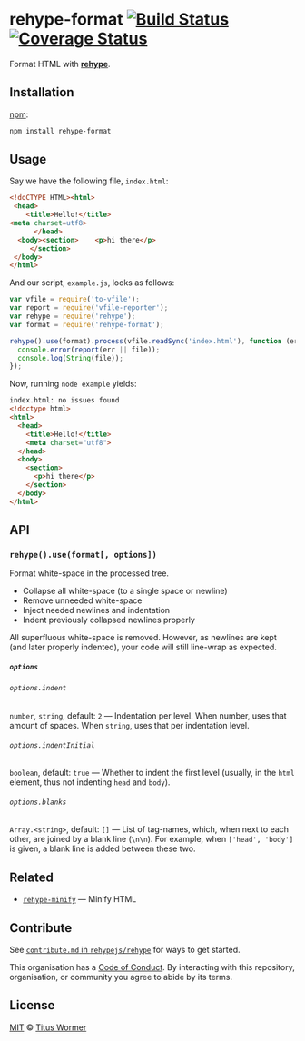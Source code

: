 # rehype-format [![Build Status][travis-badge]][travis] [![Coverage Status][codecov-badge]][codecov]

Format HTML with [**rehype**][rehype].

## Installation

[npm][]:

```bash
npm install rehype-format
```

## Usage

Say we have the following file, `index.html`:

```html
<!doCTYPE HTML><html>
 <head>
    <title>Hello!</title>
<meta charset=utf8>
      </head>
  <body><section>    <p>hi there</p>
     </section>
 </body>
</html>
```

And our script, `example.js`, looks as follows:

```javascript
var vfile = require('to-vfile');
var report = require('vfile-reporter');
var rehype = require('rehype');
var format = require('rehype-format');

rehype().use(format).process(vfile.readSync('index.html'), function (err, file) {
  console.error(report(err || file));
  console.log(String(file));
});
```

Now, running `node example` yields:

```html
index.html: no issues found
<!doctype html>
<html>
  <head>
    <title>Hello!</title>
    <meta charset="utf8">
  </head>
  <body>
    <section>
      <p>hi there</p>
    </section>
  </body>
</html>
```

## API

### `rehype().use(format[, options])`

Format white-space in the processed tree.

*   Collapse all white-space (to a single space or newline)
*   Remove unneeded white-space
*   Inject needed newlines and indentation
*   Indent previously collapsed newlines properly

All superfluous white-space is removed.  However, as newlines
are kept (and later properly indented), your code will still
line-wrap as expected.

##### `options`

###### `options.indent`

`number`, `string`, default: `2`
— Indentation per level.  When number, uses that amount of spaces.  When
`string`, uses that per indentation level.

###### `options.indentInitial`

`boolean`, default: `true`
— Whether to indent the first level (usually, in the `html` element, thus
not indenting `head` and `body`).

###### `options.blanks`

`Array.<string>`, default: `[]`
— List of tag-names, which, when next to each other, are joined by a blank
line (`\n\n`).  For example, when `['head', 'body']` is given, a blank line
is added between these two.

## Related

*   [`rehype-minify`](https://github.com/rehypejs/rehype-minify)
    — Minify HTML

## Contribute

See [`contribute.md` in `rehypejs/rehype`][contribute] for ways to get started.

This organisation has a [Code of Conduct][coc].  By interacting with this
repository, organisation, or community you agree to abide by its terms.

## License

[MIT][license] © [Titus Wormer][author]

<!-- Definitions -->

[travis-badge]: https://img.shields.io/travis/rehypejs/rehype-format.svg

[travis]: https://travis-ci.org/rehypejs/rehype-format

[codecov-badge]: https://img.shields.io/codecov/c/github/rehypejs/rehype-format.svg

[codecov]: https://codecov.io/github/rehypejs/rehype-format

[npm]: https://docs.npmjs.com/cli/install

[license]: LICENSE

[author]: http://wooorm.com

[rehype]: https://github.com/rehypejs/rehype

[contribute]: https://github.com/rehypejs/rehype/blob/master/contributing.md

[coc]: https://github.com/rehypejs/rehype/blob/master/code-of-conduct.md

